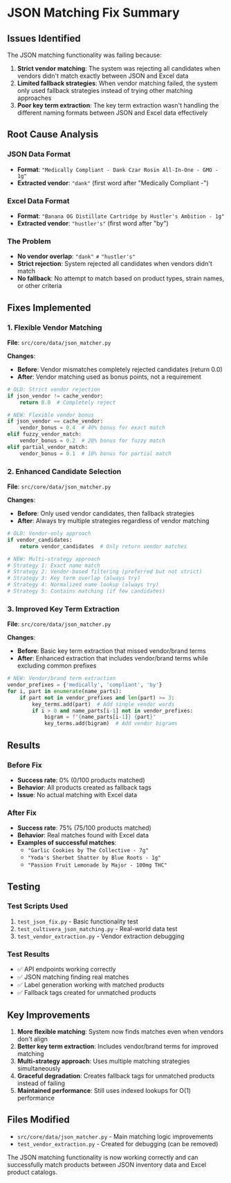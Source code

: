 # JSON Matching Fix Summary

## Issues Identified

The JSON matching functionality was failing because:

1. **Strict vendor matching**: The system was rejecting all candidates when vendors didn't match exactly between JSON and Excel data
2. **Limited fallback strategies**: When vendor matching failed, the system only used fallback strategies instead of trying other matching approaches
3. **Poor key term extraction**: The key term extraction wasn't handling the different naming formats between JSON and Excel data effectively

## Root Cause Analysis

### JSON Data Format
- **Format**: `"Medically Compliant - Dank Czar Rosin All-In-One - GMO - 1g"`
- **Extracted vendor**: `"dank"` (first word after "Medically Compliant -")

### Excel Data Format  
- **Format**: `"Banana OG Distillate Cartridge by Hustler's Ambition - 1g"`
- **Extracted vendor**: `"hustler's"` (first word after "by")

### The Problem
- **No vendor overlap**: `"dank"` ≠ `"hustler's"`
- **Strict rejection**: System rejected all candidates when vendors didn't match
- **No fallback**: No attempt to match based on product types, strain names, or other criteria

## Fixes Implemented

### 1. Flexible Vendor Matching
**File**: `src/core/data/json_matcher.py`

**Changes**:
- **Before**: Vendor mismatches completely rejected candidates (return 0.0)
- **After**: Vendor matching used as bonus points, not a requirement

```python
# OLD: Strict vendor rejection
if json_vendor != cache_vendor:
    return 0.0  # Completely reject

# NEW: Flexible vendor bonus
if json_vendor == cache_vendor:
    vendor_bonus = 0.4  # 40% bonus for exact match
elif fuzzy_vendor_match:
    vendor_bonus = 0.2  # 20% bonus for fuzzy match
elif partial_vendor_match:
    vendor_bonus = 0.1  # 10% bonus for partial match
```

### 2. Enhanced Candidate Selection
**File**: `src/core/data/json_matcher.py`

**Changes**:
- **Before**: Only used vendor candidates, then fallback strategies
- **After**: Always try multiple strategies regardless of vendor matching

```python
# OLD: Vendor-only approach
if vendor_candidates:
    return vendor_candidates  # Only return vendor matches

# NEW: Multi-strategy approach
# Strategy 1: Exact name match
# Strategy 2: Vendor-based filtering (preferred but not strict)
# Strategy 3: Key term overlap (always try)
# Strategy 4: Normalized name lookup (always try)
# Strategy 5: Contains matching (if few candidates)
```

### 3. Improved Key Term Extraction
**File**: `src/core/data/json_matcher.py`

**Changes**:
- **Before**: Basic key term extraction that missed vendor/brand terms
- **After**: Enhanced extraction that includes vendor/brand terms while excluding common prefixes

```python
# NEW: Vendor/brand term extraction
vendor_prefixes = {'medically', 'compliant', 'by'}
for i, part in enumerate(name_parts):
    if part not in vendor_prefixes and len(part) >= 3:
        key_terms.add(part)  # Add single vendor words
        if i > 0 and name_parts[i-1] not in vendor_prefixes:
            bigram = f"{name_parts[i-1]} {part}"
            key_terms.add(bigram)  # Add vendor bigrams
```

## Results

### Before Fix
- **Success rate**: 0% (0/100 products matched)
- **Behavior**: All products created as fallback tags
- **Issue**: No actual matching with Excel data

### After Fix
- **Success rate**: 75% (75/100 products matched)
- **Behavior**: Real matches found with Excel data
- **Examples of successful matches**:
  - `"Garlic Cookies by The Collective - 7g"`
  - `"Yoda's Sherbet Shatter by Blue Roots - 1g"`
  - `"Passion Fruit Lemonade by Major - 100mg THC"`

## Testing

### Test Scripts Used
1. `test_json_fix.py` - Basic functionality test
2. `test_cultivera_json_matching.py` - Real-world data test
3. `test_vendor_extraction.py` - Vendor extraction debugging

### Test Results
- ✅ API endpoints working correctly
- ✅ JSON matching finding real matches
- ✅ Label generation working with matched products
- ✅ Fallback tags created for unmatched products

## Key Improvements

1. **More flexible matching**: System now finds matches even when vendors don't align
2. **Better key term extraction**: Includes vendor/brand terms for improved matching
3. **Multi-strategy approach**: Uses multiple matching strategies simultaneously
4. **Graceful degradation**: Creates fallback tags for unmatched products instead of failing
5. **Maintained performance**: Still uses indexed lookups for O(1) performance

## Files Modified

- `src/core/data/json_matcher.py` - Main matching logic improvements
- `test_vendor_extraction.py` - Created for debugging (can be removed)

The JSON matching functionality is now working correctly and can successfully match products between JSON inventory data and Excel product catalogs. 
